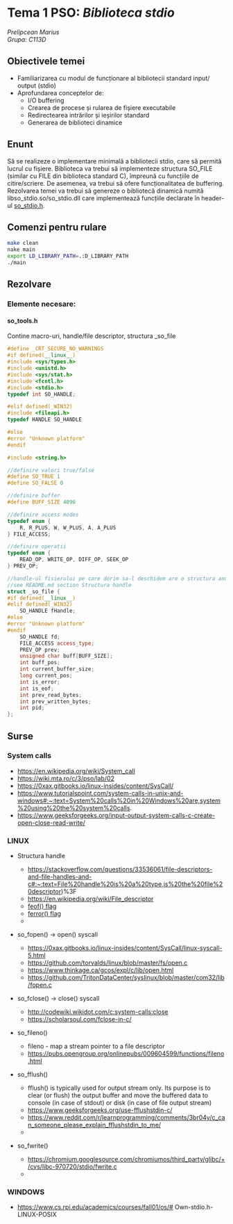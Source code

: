 # Tema 1 PSO: _Biblioteca stdio_
_Prelipcean Marius_<br/>
_Grupa: C113D_

## Obiectivele temei
* Familiarizarea cu modul de funcționare al bibliotecii standard input/​output (stdio)
* Aprofundarea conceptelor de:
  * I/O buffering
  * Crearea de procese și rularea de fișiere executabile
  * Redirectearea intrărilor și ieșirilor standard
  * Generarea de biblioteci dinamice

## Enunt
Să se realizeze o implementare minimală a bibliotecii stdio, care să permită lucrul cu fișiere. Biblioteca va trebui să implementeze structura SO_FILE (similar cu FILE din biblioteca standard C), împreună cu funcțiile de citire/scriere. De asemenea, va trebui să ofere funcționalitatea de buffering. <br/>
Rezolvarea temei va trebui să genereze o bibliotecă dinamică numită libso_stdio.so/so_stdio.dll care implementează funcțiile declarate în header-ul [so_stdio.h](https://github.com/systems-cs-pub-ro/so/blob/master/assignments/2-stdio/util/so_stdio.h).

## Comenzi pentru rulare
```bash 
make clean
nake main
export LD_LIBRARY_PATH=.:D_LIBRARY_PATH
./main
```

## Rezolvare
### Elemente necesare:
#### so_tools.h
Contine macro-uri, handle/file descriptor, structura _so_file<br/>
```c++
#define _CRT_SECURE_NO_WARNINGS
#if defined(__linux__)
#include <sys/types.h>
#include <unistd.h>
#include <sys/stat.h>
#include <fcntl.h>
#include <stdio.h>
typedef int SO_HANDLE;

#elif defined(_WIN32)
#include <fileapi.h>
typedef HANDLE SO_HANDLE

#else
#error "Unknown platform"
#endif

#include <string.h>

//definire valori true/false
#define SO_TRUE 1
#define SO_FALSE 0

//definire buffer
#define BUFF_SIZE 4096

//definire access modes
typedef enum {
	R, R_PLUS, W, W_PLUS, A, A_PLUS
} FILE_ACCESS;

//definire operatii
typedef enum {
	READ_OP, WRITE_OP, DIFF_OP, SEEK_OP
} PREV_OP;

//handle-ul fisierului pe care dorim sa-l deschidem are o structura anume
//see README.md section Structura handle
struct _so_file {
#if defined(__linux__)
#elif defined(_WIN32)
    SO_HANDLE fHandle;
#else
#error "Unknown platform"
#endif
    SO_HANDLE fd;                       
	FILE_ACCESS access_type;
	PREV_OP prev;
	unsigned char buff[BUFF_SIZE];
	int buff_pos;
	int current_buffer_size;
	long current_pos;
	int is_error;
	int is_eof;
	int prev_read_bytes;
	int prev_written_bytes;
	int pid;
};
```

## Surse
### System calls
* https://en.wikipedia.org/wiki/System_call
* https://wiki.mta.ro/c/3/pso/lab/02
* https://0xax.gitbooks.io/linux-insides/content/SysCall/
* https://www.tutorialspoint.com/system-calls-in-unix-and-windows#:~:text=System%20calls%20in%20Windows%20are,system%20using%20the%20system%20calls.
* https://www.geeksforgeeks.org/input-output-system-calls-c-create-open-close-read-write/

### LINUX 
* Structura handle
  * https://stackoverflow.com/questions/33536061/file-descriptors-and-file-handles-and-c#:~:text=File%20handle%20is%20a%20type,is%20the%20file%20descriptor)%3F
  * https://en.wikipedia.org/wiki/File_descriptor
  * [feof() flag](https://stackoverflow.com/questions/12337614/how-feof-works-in-c)
  * [ferror() flag](https://www.ibm.com/docs/en/zos/2.3.0?topic=functions-ferror-test-read-write-errors)
  * 

* so_fopen() -> open() syscall
  * https://0xax.gitbooks.io/linux-insides/content/SysCall/linux-syscall-5.html
  * https://github.com/torvalds/linux/blob/master/fs/open.c
  * https://www.thinkage.ca/gcos/expl/c/lib/open.html
  * https://github.com/TritonDataCenter/syslinux/blob/master/com32/lib/fopen.c

* so_fclose() -> close() syscall
  * http://codewiki.wikidot.com/c:system-calls:close
  * https://scholarsoul.com/fclose-in-c/

* so_fileno()
  * fileno - map a stream pointer to a file descriptor
  * https://pubs.opengroup.org/onlinepubs/009604599/functions/fileno.html

* so_fflush()
  * fflush() is typically used for output stream only. Its purpose is to clear (or flush) the output buffer and move the buffered data to console (in case of stdout) or disk (in case of file output stream)
  * https://www.geeksforgeeks.org/use-fflushstdin-c/
  * https://www.reddit.com/r/learnprogramming/comments/3br04y/c_can_someone_please_explain_fflushstdin_to_me/
  * 

* so_fwrite()
  * https://chromium.googlesource.com/chromiumos/third_party/glibc/+/cvs/libc-970720/stdio/fwrite.c
  * 

### WINDOWS
  * https://www.cs.rpi.edu/academics/courses/fall01/os/# Own-stdio.h-LINUX-POSIX
